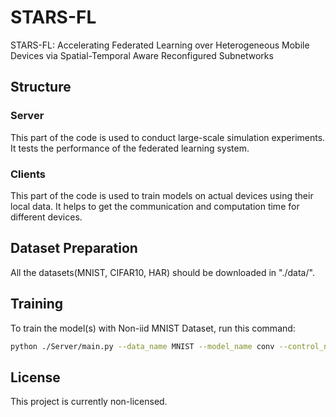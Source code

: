 # STARS-FL
STARS-FL: Accelerating Federated Learning over Heterogeneous Mobile Devices via Spatial-Temporal Aware Reconfigured Subnetworks


## Structure

### Server
This part of the code is used to conduct large-scale simulation experiments. It tests the performance of the federated learning system.

### Clients
This part of the code is used to train models on actual devices using their local data. It helps to get the communication and computation time for different devices. 

## Dataset Preparation
All the datasets(MNIST, CIFAR10, HAR) should be downloaded in "./data/".
## Training
To train the model(s) with Non-iid MNIST Dataset, run this command:

```bash
python ./Server/main.py --data_name MNIST --model_name conv --control_name 1_20_1_non-iid-2_fix_a2-b8_bn_1_1 --algo order-layerwise --lwr 1_1_1_1 --id MNIST-conv

```

## License
This project is currently non-licensed.
